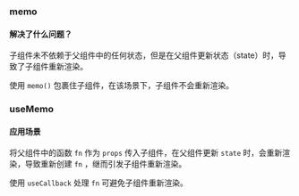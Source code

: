 ### memo

#### 解决了什么问题？

子组件未不依赖于父组件中的任何状态，但是在父组件更新状态（state）时，导致了子组件重新渲染。

使用 `memo()` 包裹住子组件，在该场景下，子组件不会重新渲染。

### useMemo

#### 应用场景

将父组件中的函数 `fn` 作为 `props` 传入子组件，在父组件更新 `state` 时，会重新渲染，导致重新创建 `fn` ，继而引发子组件重新渲染。

使用 `useCallback` 处理 `fn` 可避免子组件重新渲染。